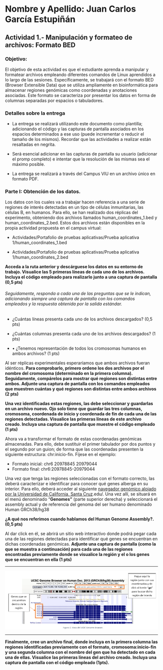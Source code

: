 # Nombre y Apellido: Juan Carlos García Estupiñán

## Actividad 1.- Manipulación y formateo de archivos: Formato BED

### **Objetivo:**

El objetivo de esta actividad es que el estudiante aprenda a manipular y formatear archivos empleando diferentes comandos de Linux aprendidos a lo largo de las sesiones. Específicamente, se trabajará con el formato BED (Browser Extensible Data) que se utiliza ampliamente en bioinformática para almacenar regiones genómicas como coordenadas y anotaciones asociadas. Este formato se caracteriza por presentar los datos en forma de columnas separadas por espacios o tabuladores. 

### **Detalles sobre la entrega** 

* La entrega se realizará utilizando este documento como plantilla; adicionando el código y las capturas de pantalla asociados en los espacios determinados a ese uso (puede incrementar o reducir el tamaño de los mismos). Recordar que las actividades a realizar están resaltadas en negrita.

* Será esencial adicionar en las capturas de pantalla su usuario (adicionar el promp completo) e intentar que la resolución de las mismas sea el máximo posible.

* La entrega se realizará a través del Campus VIU en un archivo único en formato PDF.

### **Parte I: Obtención de los datos.**

Los datos con los cuales va a trabajar hacen referencia a una serie de regiones de interés detectadas en un tipo de células inmunitarias, las células B, en humanos. Para ello, se han realizado dos réplicas del experimento, obteniendo dos archivos llamados human_coordinates_1.bed y human_coordinates_2.bed. Estos dos archivos están disponibles en la propia actividad propuesta en el campus virtual:

* Actividades/Portafolio de pruebas aplicativas/Prueba aplicativa 1/human_coordinates_1.bed

* Actividades/Portafolio de pruebas aplicativas/Prueba aplicativa 1/human_coordinates_2.bed

**Acceda a la ruta anterior y descárguese los datos en su entorno de trabajo. Visualice las 5 primeras líneas de cada uno de los archivos. Incluya el código empleado para realizarlo junto a una captura de pantalla (0,5 pts)**

###### Seguidamente, responda a cada una de las preguntas que se le indican, adicionando siempre una captura de pantalla con los comandos empleados y la respuesta obtenida por la salida estándar.

* ¿Cuántas líneas presenta cada uno de los archivos descargados? (0,5 pts)

* ¿Cuántas columnas presenta cada uno de los archivos descargados? (1 pts)

* •	¿Tenemos representación de todos los cromosomas humanos en ambos archivos? (1 pts)

Al ser réplicas experimentales esperaríamos que ambos archivos fueran idénticos. **Para comprobarlo, primero ordene los dos archivos por el nombre del cromosoma (determinado en la primera columna). Seguidamente, compárelos para mostrar qué regiones son distintas entre ambos. Adjunte una captura de pantalla con los comandos empleados que muestren cuántas y qué regiones son distintas entre ambos archivos (2 pts)**

**Una vez identificadas estas regiones, las debe seleccionar y guardarlas en un archivo nuevo. Ojo solo tiene que guardar las tres columnas, cromosoma, coordenada de inicio y coordenada de fin de cada una de las regiones detectadas. Visualice las primeras líneas de este archivo creado. Incluya una captura de pantalla que muestre el código empleado (1 pts)**

Ahora va a transformar el formato de estas coordenadas genómicas almacenadas. Para ello, debe sustituir el primer tabulador por dos puntos y el segundo por un guion; de forma que las coordenadas presenten la siguiente estructura: chr:inicio-fin. Fíjese en el ejemplo:
* Formato inicial: chr6	20978845	20979044
* Formato final: chr6:20978845-20979044

Una vez que tenga las regiones seleccionadas con el formato correcto, las deberá caracterizar e identificar para conocer qué genes alberga en su interior. Para ello, deberá acceder al siguiente [navegador genómico alojado por la Universidad de California, Santa Cruz](https://genome.ucsc).edu/. Una vez allí, se situará en el menú denominado “**Genomes”** (parte superior derecha) y seleccionará el assembly actual y de referencia del genoma del ser humano denominado Human GRCh38/hg38

**¿A qué nos referimos cuando hablamos del Human Genome Assembly?. (0,5 pts)**

Al dar click en él, se abrirá un sitio web interactivo donde podrá pegar cada una de las regiones detectadas para identificar qué genes se encuentran en dichas coordenadas genómicas. **Adjunte una captura de pantalla (como la que se muestra a continuación) para cada una de las regiones encontradas previamente donde se visualice la región y el o los genes que se encuentran en ella (1 pts)**

---

![Captura Genome Browser](graficas_imagenes/captura_actividad1.png)

---

**Finalmente, cree un archivo final, donde incluya en la primera columna las regiones identificadas previamente con el formato, cromosoma:inicio-fin y una segunda columna con el nombre del gen que ha detectado en cada una de ellas. Visualice las primeras líneas del archivo creado. Incluya una captura de pantalla con el código empleado (1pts).**